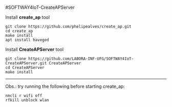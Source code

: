 #SOFTWAY4IoT-CreateAPServer

Install **create_ap** tool
```
git clone https://github.com/phelipealves/create_ap.git
cd create_ap
make install
apt install haveged
```

Install **CreateAPServer** tool
```
git clone https://github.com/LABORA-INF-UFG/SOFTWAY4IoT-CreateAPServer.git CreateAPServer
cd CreateAPServer
make install
```

----
Obs.: try running the following before starting create_ap:
```
nmcli r wifi off
rfkill unblock wlan
```